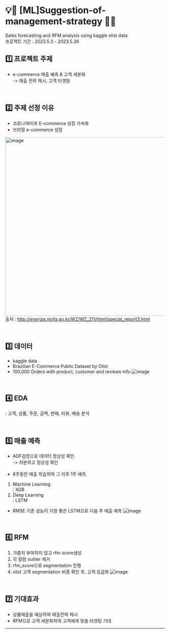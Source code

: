 # 💡📑 [ML]Suggestion-of-management-strategy 📑💡
 Sales forecasting and RFM analysis using kaggle olist data  </br>
 프로젝트 기간 : 2023.5.3 - 2023.5.26
 </br>

## 1️⃣ 프로젝트 주제
- e-commerce 매출 예측 & 고객 세분화 </br>
-> 매출 전략 제시, 고객 타겟팅

</br>

## 2️⃣ 주제 선정 이유
- 코로나19이후 E-commerce 성장 가속화
- 브라질 e-commerce 성장

<img width="565" alt="image" src="https://github.com/jiwoohw/ML_Suggestion-of-management-strategy/assets/122995812/90e0e52f-5492-4fb3-ad07-c8b7c2e580a1"> </br>
출처 : http://energia.mofa.go.kr/WZ/WZ_211/html/special_report3.html

</br>

## 3️⃣ 데이터
- kaggle data 
- Brazilian E-Commerce Public Dataset by Olist
- 100,000 Orders with product, customer and reviews info
 ![image](https://github.com/jiwoohw/ML_Suggestion-of-management-strategy/assets/122995812/548477cf-1ccb-4f69-afc6-8463a88f5910)

</br>

## 4️⃣ EDA
: 고객, 상품, 주문, 금액, 판매, 리뷰, 배송 분석



</br>

## 5️⃣ 매출 예측
- ADF검정으로 데이터 정상성 확인 </br>
 -> 차분하고 정상성 확인 </br>
  </br>
- 8주동안 매출 학습하여 그 이후 1주 예측 </br>
1) Machine Learning  </br>
   : XGB
2) Deep Learning  </br>
   : LSTM

- RMSE 기준 성능이 가장 좋은 LSTM으로 다음 주 매출 예측 
![image](https://github.com/jiwoohw/ML_Suggestion-of-management-strategy/assets/122995812/3b2bb200-a2fd-4ca9-9eb4-1f5037c5fda0)
</br>

## 6️⃣ RFM
1) 가중치 부여하지 않고 rfm score생성
2) 각 컬럼 outlier 제거
3) rfm_score으로 segmentation 진행
4) olist 고객 segmentation 비중 확인 후, 고객 등급화
![image](https://github.com/jiwoohw/ML_Suggestion-of-management-strategy/assets/122995812/526414c8-a1d1-4417-a1c6-f83f90259e8a)


</br>

## 7️⃣ 기대효과

- 상품매출을 예상하여 매출전략 제시
- RFM으로 고객 세분화하여 고객에게 맞춤 타겟팅 기대

---
</br>

